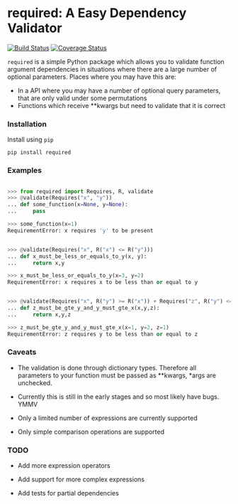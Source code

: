 required: A Easy Dependency Validator 
=====================================

[![Build Status](https://travis-ci.org/shezadkhan137/required.svg?branch=master)](https://travis-ci.org/shezadkhan137/required) [![Coverage Status](https://coveralls.io/repos/github/shezadkhan137/required/badge.svg?branch=master)](https://coveralls.io/github/shezadkhan137/required?branch=master)

`required` is a simple Python package which allows you to validate function argument dependencies in situations where there are a large number of optional parameters. Places where you may have this are:

* In a API where you may have a number of optional query parameters, that are only valid under some permutations 
* Functions which receive **kwargs but need to validate that it is correct 

### Installation

Install using `pip`

```
pip install required
```

### Examples

```python

>>> from required import Requires, R, validate
>>> @validate(Requires("x", "y"))
... def some_function(x=None, y=None):
...     pass

>>> some_function(x=1)
RequirementError: x requires 'y' to be present


>>> @validate(Requires("x", R("x") <= R("y")))
... def x_must_be_less_or_equals_to_y(x, y):
...     return x,y

>>> x_must_be_less_or_equals_to_y(x=3, y=2)
RequirementError: x requires x to be less than or equal to y


>>> @validate(Requires("x", R("y") >= R("x")) + Requires("z", R("y") <= R("z")))
... def z_must_be_gte_y_and_y_must_gte_x(x,y,z):
...     return x,y,z

>>> z_must_be_gte_y_and_y_must_gte_x(x=1, y=2, z=1)
RequirementError: z requires y to be less than or equal to z
```

### Caveats

* The validation is done through dictionary types. Therefore all parameters to your function
must be passed as **kwargs, *args are unchecked.

* Currently this is still in the early stages and so most likely have bugs. YMMV

* Only a limited number of expressions are currently supported

* Only simple comparison operations are supported

### TODO

* Add more expression operators

* Add support for more complex expressions

* Add tests for partial dependencies
